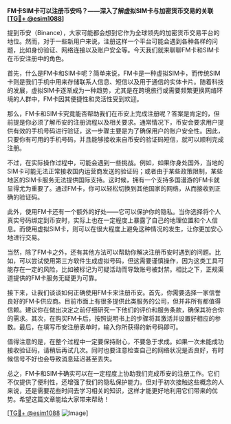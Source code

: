 **FM卡SIM卡可以注册币安吗？——深入了解虚拟SIM卡与加密货币交易的关联[[TG💪+ @esim1088](https://t.me/s/esim1088)]**

提到币安（Binance），大家可能都会想到它作为全球领先的加密货币交易平台的地位。然而，对于一些新用户来说，注册这样一个平台可能会遇到各种各样的问题，比如身份验证、网络连接以及账户安全等。今天我们就来聊聊FM卡和SIM卡在币安注册中的角色。

首先，什么是FM卡和SIM卡呢？简单来说，FM卡是一种虚拟SIM卡，而传统SIM卡则是我们手机中用来存储联系人信息、短信以及用于通信的实体卡片。随着科技的发展，虚拟SIM卡逐渐成为一种趋势，尤其是在跨境旅行或需要频繁更换网络环境的人群中，FM卡因其便捷性和灵活性受到欢迎。

那么，FM卡和SIM卡究竟能否帮助我们在币安上完成注册呢？答案是肯定的，但前提是你必须了解币安的注册流程以及相关要求。通常情况下，币安会要求用户提供有效的手机号码进行验证，这一步骤主要是为了确保用户的账户安全性。因此，只要你有可用的手机号码，并且能够接收来自币安的验证码短信，就可以顺利完成注册。

不过，在实际操作过程中，可能会遇到一些挑战。例如，如果你身处国外，当地的SIM卡可能无法正常接收国内运营商发送的验证码；或者由于某些政策限制，某些地区的SIM卡服务无法提供国际支持。这时候，拥有一个支持多国漫游的FM卡就显得尤为重要了。通过FM卡，你可以轻松切换到其他国家的网络，从而接收到正确的验证码。

此外，使用FM卡还有一个额外的好处——它可以保护你的隐私。当你选择将个人真实号码绑定到币安时，实际上也在一定程度上暴露了自己的地理位置和个人信息。而使用虚拟SIM卡，则可以在很大程度上避免这种情况的发生，让你更加安心地进行交易。

当然，除了FM卡之外，还有其他方法可以帮助你解决注册币安时遇到的问题。比如，可以尝试使用第三方软件生成虚拟号码，但这需要谨慎操作，因为这类工具可能存在一定的风险，比如被标记为可疑活动而导致账号被封禁。相比之下，正规渠道提供的FM卡服务无疑更为可靠。

接下来，让我们谈谈如何正确使用FM卡来注册币安。首先，你需要选择一家信誉良好的FM卡供应商。目前市面上有很多提供此类服务的公司，但并非所有都值得信赖。建议你在做出决定之前仔细研究一下他们的评价和服务条款，确保其符合你的需求。其次，在购买FM卡后，按照说明书上的步骤将其激活并设置好相应的参数。最后，在填写币安注册表单时，输入你所获得的新号码即可。

值得注意的是，在整个过程中一定要保持耐心，不要急于求成。如果一次未能成功接收验证码，请稍后再试几次。同时也要注意检查自己的网络状况是否良好，有时候信号不好也会导致消息延迟甚至丢失。

总之，FM卡和SIM卡确实可以在一定程度上协助我们完成币安的注册工作。它们不仅提供了便利性，还增强了我们的隐私保护能力。但对于初次接触这些概念的人来说，还是需要花些时间去学习相关的知识，这样才能更好地利用它们带来的优势。希望这篇文章能给大家带来帮助！

[[TG💪+ @esim1088](https://t.me/s/esim1088) ![Image](https://i.postimg.cc/4NQfJmqS/Snipaste-2025-05-13-00-14-12.png)]